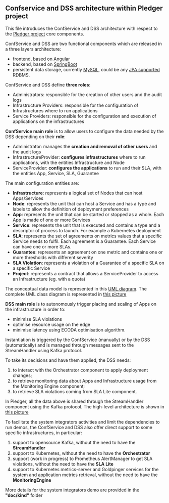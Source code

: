 ## Confservice and DSS architecture within Pledger project

This file introduces the ConfService and DSS architecture with respect to the [Pledger project](http://www.pledger-project.eu/) core components. 

ConfService and DSS are two functional components which are released in a three layers architecture:
- frontend, based on [Angular](https://angular.io)
- backend, based on [SpringBoot](https://spring.io/projects/spring-boot)
- persistent data storage, currently [MySQL](https://www.mysql.com), could be any [JPA supported](https://en.wikibooks.org/wiki/Java_Persistence/Databases) RDBMS.

ConfService and DSS define **three roles**:
- Administrators: responsible for the creation of other users and the audit logs
- Infrastructure Providers: responsible for the configuration of Infrastructures where to run applications
- Service Providers: responsible for the configuration and execution of applications on the infrastructures

**ConfService main role** is to allow users to configure the data needed by the DSS depending on their **role**:
- Administrator: manages the **creation and removal of other users** and the audit logs
- InfrastructureProvider: **configures infrastructures** where to run applications, with the entities Infrastructure and Node
- ServiceProvider: **configures the applications** to run and their SLA, with the entities App, Service, SLA, Guarantee

The main configuration entities are:
- **Infrastructure**: represents a logical set of Nodes that can host Apps/Services
- **Node**: represents the unit that can host a Service and has a type and labels to allow the definition of deployment preferences
- **App**: represents the unit that can be started or stopped as a whole. Each App is made of one or more Services
- **Service**: represents the unit that is executed and contains a type and a descriptor of process to launch. For example a Kubernetes deployment
- **SLA**: represents the set of agreements on metrics values that a specific Service needs to fulfil. Each agreement is a Guarantee. Each Service can have one or more SLAs.
- **Guarantee**: represents an agreement on one metric and contains one or more thresholds with different severity
- **SLA Violation**: represents a violation of a Guarantee of a specific SLA on a specific Service
- **Project**: represents a contract that allows a ServiceProvider to access an Infrastructure (eg. with a quota)

The conceptual data model is represented in this [UML diagram](data_model.png). The complete UML class diagram is represented in [this picture](jhipster-jdl.png)


**DSS main role** is to autonomously trigger placing and scaling of Apps on the infrastructure in order to:
- minimise SLA violations
- optimise resource usage on the edge
- minimise latency using ECODA optimisation algorithm.

Instantiation is triggered by the ConfService (manually) or by the DSS (automatically) and is managed through messages sent to the StreamHandler using Kafka protocol.

To take its decisions and have them applied, the DSS needs: 
1. to interact with the Orchestrator component to apply deployment changes; 
2. to retrieve monitoring data about Apps and Infrastructure usage from the Monitoring Engine component;
3. to retrieve SLA violations coming from SLA Lite component. 

In Pledger, all the data above is shared through the StreamHandler component using the Kafka protocol. The high-level architecture is shown in [this picture](confservice_dss.drawio.png)

To facilitate the system integrators activities and limit the dependencies to run demos, the ConfService and DSS also offer direct support to some specific infrastructures, in particular:
1. support to opensource Kafka, without the need to have the **StreamHandler**
2. support to Kubernetes, without the need to have the **Orchestrator**
3. support (work in progress) to Prometheus AlertManager to get SLA violations, without the need to have the **SLA Lite** 
4. support to Kubernetes metrics-server and Goldpinger services for the system and application metrics retrieval, without the need to have the **MonitoringEngine**

More details for the system integrators demo are provided in the **"doc/kind"** folder